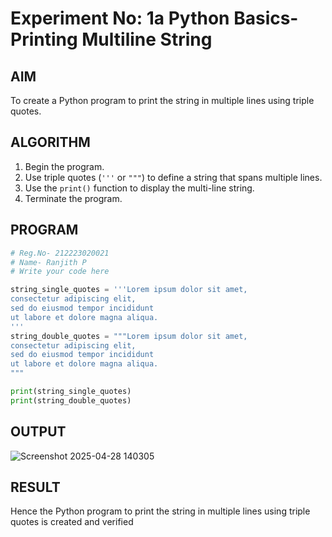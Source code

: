 # Experiment No: 1a Python Basics- Printing Multiline String

## AIM  
To create a Python program to print the string in multiple lines using triple quotes.

## ALGORITHM  
1. Begin the program.  
2. Use triple quotes (`'''` or `"""`) to define a string that spans multiple lines.  
3. Use the `print()` function to display the multi-line string.  
4. Terminate the program.

## PROGRAM
```python
# Reg.No- 212223020021
# Name- Ranjith P
# Write your code here

string_single_quotes = '''Lorem ipsum dolor sit amet,
consectetur adipiscing elit,
sed do eiusmod tempor incididunt
ut labore et dolore magna aliqua.
'''
string_double_quotes = """Lorem ipsum dolor sit amet,
consectetur adipiscing elit,
sed do eiusmod tempor incididunt
ut labore et dolore magna aliqua.
""" 

print(string_single_quotes)
print(string_double_quotes)
```
## OUTPUT
![Screenshot 2025-04-28 140305](https://github.com/user-attachments/assets/648e54a6-42a4-4863-8dda-bf81289abb17)



## RESULT
Hence the Python program to print the string in multiple lines using triple quotes is created and verified


